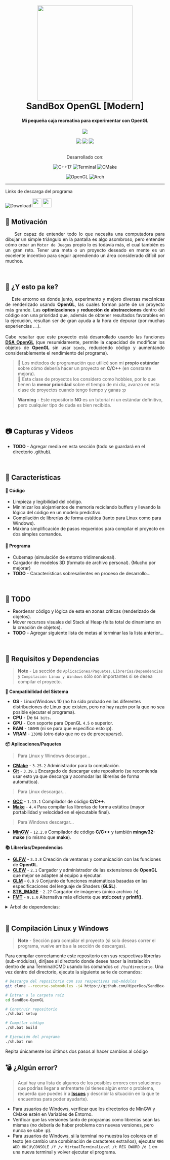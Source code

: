 <!--
=====> ENCABEZADO <=====
-->
<div align="center">
    <h1>
        <img src="https://avatars.githubusercontent.com/u/47906376?v=4" width="300">
        <br>SandBox OpenGL [Modern]
    </h1>
    <h4>Mi pequeña caja recreativa para experimentar con OpenGL</h4>

[![](https://dcbadge.vercel.app/api/server/VA5ENPXWPJ)](https://discord.gg/VA5ENPXWPJ)

[![](https://img.shields.io/github/repo-size/HiperDoo/SandBox-OpenGL?style=for-the-badge&logo=Github&color=green)](https://github.com/HiperDoo/SandBox-OpenGL/releases)
[![](https://img.shields.io/github/last-commit/HiperDoo/SandBox-OpenGL?style=for-the-badge&logo=Github&color=19A1CA)](https://github.com/HiperDoo/SandBox-OpenGL)
[![](https://img.shields.io/github/stars/HiperDoo/SandBox-OpenGL?style=for-the-badge&logo=Github&color=yellow)](https://github.com/HiperDoo/SandBox-OpenGL/stargazers)
    <br><br><p>Desarrollado con:</p>

![C++17](https://img.shields.io/badge/C++17-%2300599C.svg?style=for-the-badge&logo=c%2B%2B&logoColor=white)
![Terminal](https://img.shields.io/badge/GCC%2013.1.1-%234D4D4D.svg?style=for-the-badge&logo=windows-terminal&logoColor=white)
![CMake](https://img.shields.io/badge/CMake%203.25.2-%23008FBA.svg?style=for-the-badge&logo=cmake&logoColor=white)

![OpenGL](https://img.shields.io/badge/OpenGL%204.5-%23FFFFFF.svg?style=for-the-badge&logo=opengl)
![Arch](https://img.shields.io/badge/Arch%20Linux-1793D1?logo=arch-linux&logoColor=fff&style=for-the-badge)
</div>

<!--
=====> CUERPO <=====
-->

---
Links de descarga del programa

![Download](https://img.shields.io/badge/Descargar%20x64-0.0.1-%234ea94b.svg?style=for-the-badge)
<img src="https://github.com/HiperDoo/media/blob/main/icons/w10.png" width="28">
<img src="https://github.com/HiperDoo/media/blob/main/icons/linux.png" width="28">
<br>

## 🌟 Motivación
<p align="justify">
    &nbsp;&nbsp;&nbsp;&nbsp;Ser capaz de entender todo lo que necesita una computadora para dibujar un simple triángulo en la pantalla es algo asombroso, pero entender cómo crear un <code>Motor de Juegos</code> propio lo es todavía más, el cual también es un gran reto. Tener una meta o un proyecto deseado en mente es un excelente incentivo para seguir aprendiendo un área considerado difícil por muchos.
</p>
<br>

## 🧩 ¿Y esto pa ke?
<p align="justify">
    &nbsp;&nbsp;&nbsp;&nbsp;Este entorno es donde junto, experimento y mejoro diversas mecánicas de renderizado usando <strong>OpenGL</strong>, las cuales forman parte de un proyecto más grande. Las <strong>optimizaciones</strong> y <strong>reducción de abstracciones</strong> dentro del código son una prioridad que, además de obtener resultados favorables en la ejecución, resultan ser de gran ayuda a la hora de depurar (por muchas experiencias ._.).
    <br><br>Cabe resaltar que este proyecto está desarrollado usando las funciones <a href="https://www.khronos.org/opengl/wiki/Direct_State_Access#:~:text=Direct%20State%20Access%20(DSA)%20is,all%20parts%20of%20an%20application."><strong>DSA OpenGL</strong></a> (que resumidamente, permite la capacidad de modificar los objetos de <strong>OpenGL</strong> sin usar <code>binds</code>, reduciendo código y aumentando considerablemente el rendimiento del programa).
</p>

> 📌 Los métodos de programación que utilicé son mi **propio estándar** sobre cómo debería hacer un proyecto en **C/C++** (en constante mejora).\
📌 Esta clase de proyectos los considero como hobbies, por lo que tienen la **menor prioridad** sobre el tiempo de mi día, avanzo en esta clase de proyectos cuando tengo tiempo y ganas :p

> **Warning** - Este repositorio **NO** es un tutorial ni un estándar definitivo, pero cualquier tipo de duda es bien recibida.

<br>

## 📷 Capturas y Videos
* **TODO** - Agregar media en esta sección (todo se guardará en el directorio .github).

<br>

## 🏅 Características
#### 🔶 Código
* Limpieza y legibilidad del código.
* Minimizar los alojamientos de memoria reciclando buffers y llevando la lógica del código en un modelo predictivo.
* Compilación de librerías de forma estática (tanto para Linux como para Windows).
* Máxima simplificación de pasos requeridos para compilar el proyecto en dos simples comandos.
#### 🔶 Programa
* Cubemap (simulación de entorno tridimensional).
* Cargador de modelos 3D (formato de archivo personal). {Mucho por mejorar}
* **TODO** - Características sobresalientes en proceso de desarrollo...

<br>

## 📜 TODO
* Reordenar código y lógica de esta en zonas críticas (renderizado de objetos).
* Mover recursos visuales del Stack al Heap (falta total de dinamismo en la creación de objetos).
* **TODO** - Agregar siguiente lista de metas al terminar las la lista anterior…

<br>

## 🧰 Requisitos y Dependencias
> **Note** - La sección de `Aplicaciones/Paquetes`, `Librerías/Dependencias` y `Compilación Linux y Windows` sólo son importantes si se desea compilar el proyecto.

**🔩 Compatibilidad del Sistema**
* **OS** - Linux/Windows 10 (no ha sido probado en las diferentes distribuciones de Linux que existen, pero no hay razón por la que no sea posible ejecutar el programa).
* **CPU** - De `64 bits`.
* **GPU** - Con soporte para OpenGL `4.5` o superior.
* **RAM** - `180MB` (ni se para que especifico esto :p).
* **VRAM** - `130MB` (otro dato que no es de preocuparse).

**📦 Aplicaciones/Paquetes**
> Para Linux y Windows descargar...
* **[CMake](https://cmake.org/download/)** - `3.25.2` Administrador para la compilación.
* **[Git](https://git-scm.com/downloads)** - `3.39.1` Encargado de descargar este repositorio (se recomienda usar esto ya que descarga y acomodar las librerías de forma automática).
> Para Linux descargar...
* **[GCC](https://www.geeksforgeeks.org/how-to-install-gcc-compiler-on-linux/)** - `1.13.1` Compilador de código **C/C++**.
* **[Make](https://www.geeksforgeeks.org/how-to-install-make-on-ubuntu/)** - `4.4` Para compilar las librerías de forma estática (mayor portabilidad y velocidad en el ejecutable final).
> Para Windows descargar...
* **[MinGW](https://github.com/niXman/mingw-builds-binaries/releases)** - `12.2.0` Compilador de código **C/C++** y también **mingw32-make** (lo mismo que **make**).

**📚 Librerías/Dependencias**
* **[GLFW](https://github.com/glfw/glfw)** - `3.3.8` Creación de ventanas y comunicación con las funciones de **OpenGL**.
* **[GLEW](https://github.com/Perlmint/glew-cmake/)** - `2.1` Cargador y administrador de las extensiones de **OpenGL** que mejor se adapten al equipo a ejecutar.
* **[GLM](https://github.com/g-truc/glm)** - `0.9.9` Conjunto de funciones matemáticas basadas en las especificaciones del lenguaje de Shaders (**GLSL**).
* **[STB_IMAGE](https://github.com/nothings/stb/blob/master/stb_image.h)** - `2.27` Cargador de imágenes (único archivo .h).
* **[FMT](https://github.com/fmtlib/fmt)** - `9.1.0` Alternativa más eficiente que **std::cout** y **printf()**.

<details>
<summary>Árbol de dependencias:</summary>

> Para que las dependencias (librerías) sean visibles para CMake, es necesario tener un orden de estas dentro de la carpeta `/SandBox-OpenGL/dep` de la siguiente manera (solamente en caso de **NO** haber usando el comando `git clone …`, sino mediante descargas manuales):
> ```
> $ SandBox-OpenGL
> ├── .github
> ├── dep
> │   ├── fmt
> |   |   ├── include/*.h
> |   |   ├── src/*.cc
> |   |   └── CMakeLists.txt
> │   ├── glew
> |   |   ├── build
> |   |   ├── include/GL/*.h
> |   |   └── src/*.c
> |   ├── glfw
> |   |   ├── include/*.h
> |   |   └── src/*.c & *.h
> |   ├── glm
> |   |   ├── glm
> |   |   |  ├── directorios...
> |   |   |  ├── CMakeLists.txt
> |   |   |  └── /*.hpp
> |   |   └── CMakeLists.txt
> │   └── stb
> |   |   └── stb_image.h
> ├── include
> ├── Release
> ├── src
> ├── .gitignore
> ├── .gitmodules
> ├── CMakeLists.txt
> └── README.md
> ```
</details>

<br>

<!-- REG ADD HKCU\CONSOLE /f /v VirtualTerminalLevel /t REG_DWORD /d 1 -->
## 🔨 Compilación Linux y Windows
> **Note** - Sección para compilar el proyecto (si solo deseas correr el programa, vuelve arriba a la sección de descargas).

Para compilar correctamente este repositorio con sus respectivas librerías (sub-módulos), diríjase al directorio donde desee hacer la instalación dentro de una Terminal/CMD usando los comandos `cd /tu/directorio`. Una vez dentro del directorio, ejecute la siguiente serie de comandos:
```bash
# Descarga del repositorio con sus respectivos sub-módulos
git clone --recurse-submodules -j4 https://github.com/HiperDoo/SandBox-OpenGL.git

# Entrar a la carpeta raíz
cd SandBox-OpenGL

# Construir repositorio
./sh.bat setup

# Compilar código
./sh.bat build

# Ejecución del programa
./sh.bat run
```
Repita únicamente los últimos dos pasos al hacer cambios al código
<br>

## 💣 ¿Algún error?
> Aquí hay una lista de algunos de los posibles errores con soluciones que podrías llegar a enfrentarte (si tienes algún error o problema, recuerda que puedes ir a **[Issues](https://github.com/HiperDoo/SandBox-OpenGL/issues)** y describir la situación en la que te encuentras para poder ayudarte).
* Para usuarios de Windows, verificar que los directorios de MinGW y CMake estén en Variables de Entorno.
* Verificar que las versiones tanto de programas como librerías sean las mismas (no debería de haber problema con nuevas versiones, pero nunca se sabe :p).
* Para usuarios de Windows, si la terminal no muestra los colores en el texto (en cambio una combinación de caracteres extraños), ejecutar `REG ADD HKCU\CONSOLE /f /v VirtualTerminalLevel /t REG_DWORD /d 1` en una nueva terminal y volver ejecutar el programa.